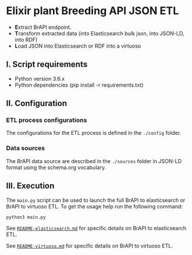 Elixir plant Breeding API JSON ETL
==================================

- **E**xtract BrAPI endpoint.
- **T**ransform extracted data (into Elasticsearch bulk json, into JSON-LD, into RDF)
- **L**oad JSON into Elasticsearch or RDF into a virtuoso

## I. Script requirements

- Python version 3.6.x
- Python dependencies (pip install -r requirements.txt)

## II. Configuration

### ETL process configurations

The configurations for the ETL process is defined in the `./config` folder.

### Data sources

The BrAPI data source are described in the `./sources` folder in JSON-LD format using the schema.org vocabulary.

## III. Execution

The `main.py` script can be used to launch the full BrAPI to elasticsearch or BrAPI to virtuoso ETL. To get the usage help run the following command:

```sh
python3 main.py
```

See [`README-elasticsearch.md`](README-elasticsearch.md) for specific details on BrAPI to elasticsearch ETL.

See [`README-virtuoso.md`](README-virtuoso.md) for specific details on BrAPI to virtuoso ETL.
